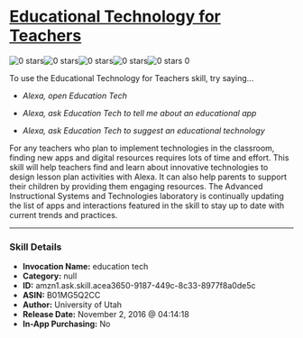 # [Educational Technology for Teachers](http://alexa.amazon.com/#skills/amzn1.ask.skill.acea3650-9187-449c-8c33-8977f8a0de5c)
![0 stars](../../images/ic_star_border_black_18dp_1x.png)![0 stars](../../images/ic_star_border_black_18dp_1x.png)![0 stars](../../images/ic_star_border_black_18dp_1x.png)![0 stars](../../images/ic_star_border_black_18dp_1x.png)![0 stars](../../images/ic_star_border_black_18dp_1x.png) 0

To use the Educational Technology for Teachers skill, try saying...

* *Alexa, open Education Tech*

* *Alexa, ask Education Tech to tell me about an educational app*

* *Alexa, ask Education Tech to suggest an educational technology*

For any teachers who plan to implement technologies in the classroom, finding new apps and digital resources requires lots of time and effort. This skill will help teachers find and learn about innovative technologies to design lesson plan activities with Alexa. It can also help parents to support their children by providing them engaging resources. The Advanced Instructional Systems and Technologies laboratory is continually updating the list of apps and interactions featured in the skill to stay up to date with current trends and practices.

***

### Skill Details

* **Invocation Name:** education tech
* **Category:** null
* **ID:** amzn1.ask.skill.acea3650-9187-449c-8c33-8977f8a0de5c
* **ASIN:** B01MG5Q2CC
* **Author:** University of Utah
* **Release Date:** November 2, 2016 @ 04:14:18
* **In-App Purchasing:** No
